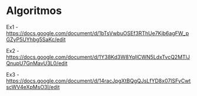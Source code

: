 
 # Algoritmos

Ex1 - https://docs.google.com/document/d/1bTsVwbuOSEf3RThUe7Kjb6agFW_pGZyP5UYhbg5SaKc/edit

Ex2 - https://docs.google.com/document/d/1Y38Kd3W8YqIlCWN5LdxTvcQ2MTlJQnupU7GnMavU3L0/edit

Ex3 - https://docs.google.com/document/d/14racJpgXtBQgQJsLfYD8x07lSFyCwtscWV4eXpMsO3I/edit

